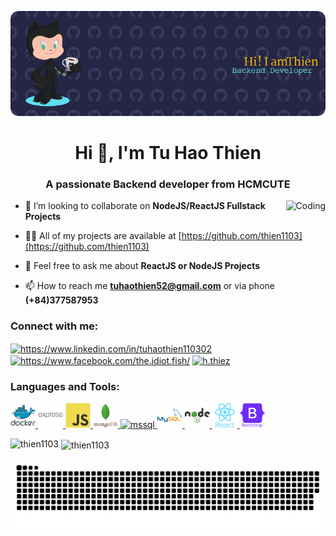 ![Header](./githubheader.png)
<h1 align="center">Hi 👋, I'm Tu Hao Thien</h1>
<h3 align="center">A passionate Backend developer from HCMCUTE</h3>
<img align="right" alt="Coding" with="400" src ="https://media3.giphy.com/media/JqmupuTVZYaQX5s094/200w.gif?cid=6c09b952yjvrxzrx9nnl36jzq2gt8q6baqzlzwqrreqiaebo&ep=v1_gifs_search&rid=200w.gif&ct=g?size=338&ext=jpg&ga=GA1.1.2082370165.1716508800&semt=ais_user">

- 👯 I’m looking to collaborate on **NodeJS/ReactJS Fullstack Projects**

- 👨‍💻 All of my projects are available at [https://github.com/thien1103](https://github.com/thien1103)

- 💬 Feel free to ask me about **ReactJS or NodeJS Projects**

- 📫 How to reach me **tuhaothien52@gmail.com** or via phone **(+84)377587953**


<h3 align="left">Connect with me:</h3>
<p align="left">
<a href="https://linkedin.com/in/https://www.linkedin.com/in/t%e1%bb%ab-h%e1%ba%a1o-thi%c3%aan-1428a130a/" target="blank"><img align="center" src="https://raw.githubusercontent.com/rahuldkjain/github-profile-readme-generator/master/src/images/icons/Social/linked-in-alt.svg" alt="https://www.linkedin.com/in/tuhaothien110302" height="30" width="40" /></a>
<a href="https://fb.com/https://www.facebook.com/the.idiot.fish/" target="blank"><img align="center" src="https://raw.githubusercontent.com/rahuldkjain/github-profile-readme-generator/master/src/images/icons/Social/facebook.svg" alt="https://www.facebook.com/the.idiot.fish/" height="30" width="40" /></a>
<a href="https://instagram.com/h.thiez" target="blank"><img align="center" src="https://raw.githubusercontent.com/rahuldkjain/github-profile-readme-generator/master/src/images/icons/Social/instagram.svg" alt="h.thiez" height="30" width="40" /></a>
</p>

<h3 align="left">Languages and Tools:</h3> 
<p align="left"> <a href="https://www.docker.com/" target="_blank" rel="noreferrer"> <img src="https://raw.githubusercontent.com/devicons/devicon/master/icons/docker/docker-original-wordmark.svg" alt="docker" width="40" height="40"/> </a> <a href="https://expressjs.com" target="_blank" rel="noreferrer"> <img src="https://raw.githubusercontent.com/devicons/devicon/master/icons/express/express-original-wordmark.svg" alt="express" width="40" height="40" back-ground-color="#FFFFF"/> </a> <a href="https://developer.mozilla.org/en-US/docs/Web/JavaScript" target="_blank" rel="noreferrer"> <img src="https://raw.githubusercontent.com/devicons/devicon/master/icons/javascript/javascript-original.svg" alt="javascript" width="40" height="40"/> </a> <a href="https://www.mongodb.com/" target="_blank" rel="noreferrer"> <img src="https://raw.githubusercontent.com/devicons/devicon/master/icons/mongodb/mongodb-original-wordmark.svg" alt="mongodb" width="40" height="40"/> </a> <a href="https://www.microsoft.com/en-us/sql-server" target="_blank" rel="noreferrer"> <img src="https://www.svgrepo.com/show/303229/microsoft-sql-server-logo.svg" alt="mssql" width="40" height="40"/> </a> <a href="https://www.mysql.com/" target="_blank" rel="noreferrer"> <img src="https://raw.githubusercontent.com/devicons/devicon/master/icons/mysql/mysql-original-wordmark.svg" alt="mysql" width="40" height="40"/> </a> <a href="https://nodejs.org" target="_blank" rel="noreferrer"> <img src="https://raw.githubusercontent.com/devicons/devicon/master/icons/nodejs/nodejs-original-wordmark.svg" alt="nodejs" width="40" height="40"/> </a> <a href="https://reactjs.org/" target="_blank" rel="noreferrer"> <img src="https://raw.githubusercontent.com/devicons/devicon/master/icons/react/react-original-wordmark.svg" alt="react" width="40" height="40"/> </a> 
<a href="https://getbootstrap.com" rel="nofollow"> <img src="https://raw.githubusercontent.com/devicons/devicon/master/icons/bootstrap/bootstrap-plain-wordmark.svg" alt="bootstrap" width="40" height="40" style="max-width: 100%;"> </a>
</p>

<p><img align="left" src="https://github-readme-stats.vercel.app/api/top-langs?username=thien1103&show_icons=true&locale=en&layout=compact&theme=dark&bg_color=00000000" alt="thien1103" /></p>
<p>&nbsp;<img align="center" src="https://github-readme-stats.vercel.app/api?username=thien1103&show_icons=true&locale=en&theme=dark&bg_color=00000000" alt="thien1103" /></p>




![snake gif](https://github.com/thien1103/thien1103/blob/output/github-contribution-grid-snake.svg)

